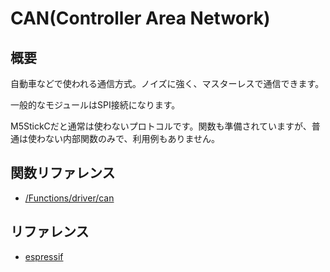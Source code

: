 # CAN(Controller Area Network)

## 概要

自動車などで使われる通信方式。ノイズに強く、マスターレスで通信できます。

一般的なモジュールはSPI接続になります。

M5StickCだと通常は使わないプロトコルです。関数も準備されていますが、普通は使わない内部関数のみで、利用例もありません。

## 関数リファレンス

- [/Functions/driver/can](../../Functions/driver/can/)

## リファレンス
- [espressif](https://docs.espressif.com/projects/esp-idf/en/latest/api-reference/peripherals/can.html)

